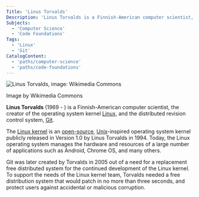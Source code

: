 ```yaml
---
Title: 'Linus Torvalds'
Description: 'Linus Torvalds is a Finnish-American computer scientist, the creator of the operating system kernel Linux, and the distributed revision control system, Git.'
Subjects:
  - 'Computer Science'
  - 'Code Foundations'
Tags:
  - 'Linux'
  - 'Git'
CatalogContent:
  - 'paths/computer-science'
  - 'paths/code-foundations'
---
```


![Linus Torvalds, image: Wikimedia Commons](https://raw.githubusercontent.com/Codecademy/docs/main/media/linus_torvalds.png)

Image by Wikimedia Commons

**Linus Torvalds** (1969 - ) is a Finnish-American computer scientist, the creator of the operating system kernel [Linux](https://www.codecademy.com/resources/docs/open-source/linux), and the distributed revision control system, [Git](https://www.codecademy.com/resources/docs/git).

The [Linux kernel](https://www.codecademy.com/resources/docs/open-source/linux-kernel) is an [open-source](https://www.codecademy.com/resources/docs/open-source), [Unix](https://www.codecademy.com/resources/docs/general/unix)-inspired operating system kernel publicly released in Version 1.0 by Linus Torvalds in 1994. Today, the Linux operating system manages the hardware and resources of a large number of applications such as Android, Chrome OS, and many others.

Git was later created by Torvalds in 2005 out of a need for a replacement free distributed system for the continued development of the Linux kernel. To support the needs of the Linux kernel team, Torvalds needed a free distribution system that would patch in no more than three seconds, and protect users against accidental or malicious corruption.
